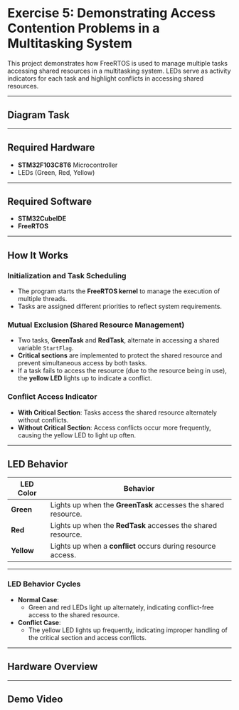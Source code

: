 # Exercise 5: Demonstrating Access Contention Problems in a Multitasking System

This project demonstrates how FreeRTOS is used to manage multiple tasks accessing shared resources in a multitasking system. LEDs serve as activity indicators for each task and highlight conflicts in accessing shared resources.

---

## **Diagram Task**

---

## **Required Hardware**
- **STM32F103C8T6** Microcontroller
- LEDs (Green, Red, Yellow)

---

## **Required Software**
- **STM32CubeIDE**
- **FreeRTOS**

---

## **How It Works**

### **Initialization and Task Scheduling**
- The program starts the **FreeRTOS kernel** to manage the execution of multiple threads.
- Tasks are assigned different priorities to reflect system requirements.

### **Mutual Exclusion (Shared Resource Management)**
- Two tasks, **GreenTask** and **RedTask**, alternate in accessing a shared variable `StartFlag`.
- **Critical sections** are implemented to protect the shared resource and prevent simultaneous access by both tasks.
- If a task fails to access the resource (due to the resource being in use), the **yellow LED** lights up to indicate a conflict.

### **Conflict Access Indicator**
- **With Critical Section**: Tasks access the shared resource alternately without conflicts.
- **Without Critical Section**: Access conflicts occur more frequently, causing the yellow LED to light up often.

---

## **LED Behavior**

| LED Color | Behavior |
|-----------|----------|
| **Green** | Lights up when the **GreenTask** accesses the shared resource. |
| **Red**   | Lights up when the **RedTask** accesses the shared resource. |
| **Yellow**| Lights up when a **conflict** occurs during resource access. |

---

### **LED Behavior Cycles**
- **Normal Case**: 
  - Green and red LEDs light up alternately, indicating conflict-free access to the shared resource.
- **Conflict Case**:
  - The yellow LED lights up frequently, indicating improper handling of the critical section and access conflicts.

---

## **Hardware Overview**


---

## **Demo Video**

